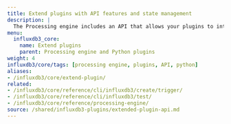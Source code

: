 ```yaml
---
title: Extend plugins with API features and state management
description: |
  The Processing engine includes an API that allows your plugins to interact with your data, build and write line protocol, and maintain state between executions.
menu:
  influxdb3_core:
    name: Extend plugins
    parent: Processing engine and Python plugins
weight: 4
influxdb3/core/tags: [processing engine, plugins, API, python]
aliases:
- /influxdb3/core/extend-plugin/
related:
- /influxdb3/core/reference/cli/influxdb3/create/trigger/
- /influxdb3/core/reference/cli/influxdb3/test/
- /influxdb3/core/reference/processing-engine/
source: /shared/influxdb3-plugins/extended-plugin-api.md
---
```


<!-- //SOURCE content/shared/influxdb3-plugins/extended-plugin-api.md -->

